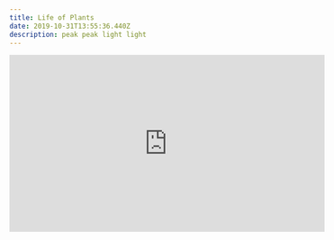 ```yaml
---
title: Life of Plants
date: 2019-10-31T13:55:36.440Z
description: peak peak light light
---
```

<iframe width="560" height="315" src="https://www.youtube.com/embed/YUN8bMWl_-Q" frameborder="0" allow="accelerometer; autoplay; encrypted-media; gyroscope; picture-in-picture" allowfullscreen></iframe>

